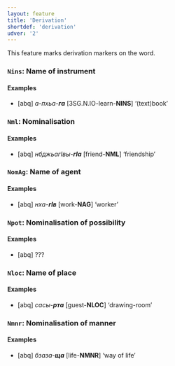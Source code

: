 ```yaml
---
layout: feature
title: 'Derivation'
shortdef: 'derivation'
udver: '2'
---
```


This feature marks derivation markers on the word.

### <a name="Nins">`Nins`</a>: Name of instrument

#### Examples

* [abq] _а-пхьа-<b>га</b>_ [3SG.N.IO-learn-<b>NINS</b>] ‘(text)book’

### <a name="Nml">`Nml`</a>: Nominalisation

#### Examples

* [abq] _нбджьагIвы-<b>гIа</b>_ [friend-<b>NML</b>] ‘friendship’

### <a name="NomAg">`NomAg`</a>: Name of agent

#### Examples

* [abq] _нха-<b>гIв</b>_ [work-<b>NAG</b>] ‘worker’

### <a name="Npot">`Npot`</a>: Nominalisation of possibility

#### Examples

* [abq] ???

### <a name="Nloc">`Nloc`</a>: Name of place

#### Examples

* [abq] _сасы-<b>рта</b>_ [guest-<b>NLOC</b>] ‘drawing-room’

### <a name="Nmnr">`Nmnr`</a>: Nominalisation of manner

#### Examples

* [abq] _бзаза-<b>ща</b>_ [life-<b>NMNR</b>] ‘way of life’
<!-- Interlanguage links updated Po 6. listopadu 2023, 21:41:42 CET -->

